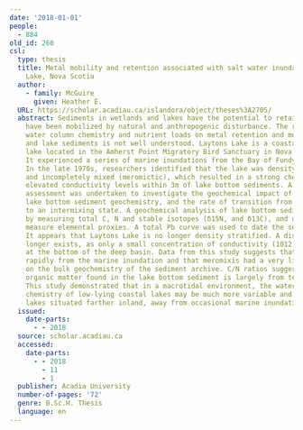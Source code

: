 ```yaml
---
date: '2018-01-01'
people:
  - 884
old_id: 260
csl:
  type: thesis
  title: Metal mobility and retention associated with salt water inundation at Laytons
    Lake, Nova Scotia
  author:
    - family: McGuire
      given: Heather E.
  URL: https://scholar.acadiau.ca/islandora/object/theses%3A2705/
  abstract: Sediments in wetlands and lakes have the potential to retain metals that
    have been mobilized by natural and anthropogenic disturbance. The role of variable
    water column chemistry and nutrient loads on metal retention and mobility in wetland
    and lake sediments is not well understood. Laytons Lake is a coastal freshwater
    lake located in the Amherst Point Migratory Bird Sanctuary in Nova Scotia, Canada.
    It experienced a series of marine inundations from the Bay of Fundy in the 1940s.
    In the late 1970s, researchers identified that the lake was density stratified
    and incompletely mixed (meromictic), which resulted in a strong chemocline and
    elevated conductivity levels within 3m of lake bottom sediments. A detailed paleolimnological
    assessment was undertaken to investigate the geochemical impact of meromixis on
    lake bottom sediment geochemistry, and the rate of transition from a meromictic
    to an intermixing state. A geochemical analysis of lake bottom sediments was accomplished
    by measuring total C, N and stable isotopes (δ15N, and δ13C), and using pXRF to
    measure elemental proxies. A total Pb curve was used to date the sediment coretemporally.
    It appears that Laytons Lake is no longer density stratified. A distinct chemoclineno
    longer exists, as only a small concentration of conductivity (1012 μScm) was detected
    at the bottom of the deep basin. Data from this study suggests that the lake recovered
    rapidly from the marine inundation and that meromixis had a very limited effect
    on the bulk geochemistry of the sediment archive. C/N ratios suggest that the
    organic matter found in the lake bottom sediment is largely from terrestrial source.
    This study demonstrated that in a macrotidal environment, the water and sediment
    chemistry of low-lying coastal lakes may be much more variable and dynamic than
    lakes situated farther inland, away from occasional marine inundation.
  issued:
    date-parts:
      - - 2018
  source: scholar.acadiau.ca
  accessed:
    date-parts:
      - - 2018
        - 11
        - 1
  publisher: Acadia University
  number-of-pages: '72'
  genre: B.Sc.H. Thesis
  language: en
---
```

